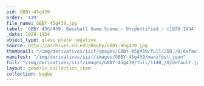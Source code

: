 ```yaml
---
pid: GBBY-45g439
order: '439'
file_name: GBBY-45g439.jpg
label: 'GBBY 45G/439: Baseball Game Scene - Unidentified - c1928-1934'
_date: 1928-1934
object_type: glass plate negative
source: http://archives.nd.edu/Bagby/GBBY-45g439.jpg
thumbnail: "/img/derivatives/iiif/images/GBBY-45g439/full/250,/0/default.jpg"
manifest: "/img/derivatives/iiif/images/GBBY-45g439/manifest.json"
full: "/img/derivatives/iiif/images/GBBY-45g439/full/1140,/0/default.jpg"
layout: generic_collection_item
collection: bagby
---
```

